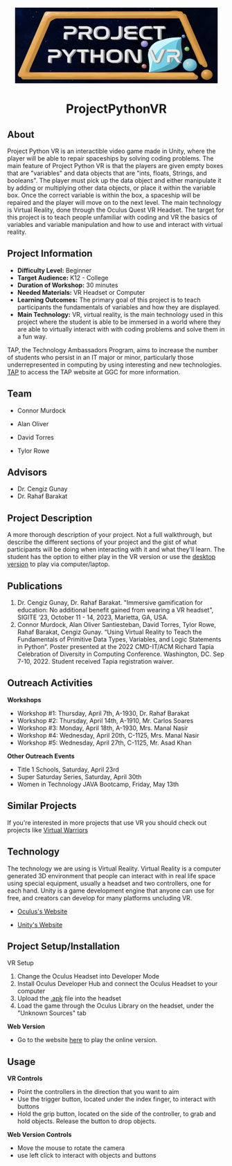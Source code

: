 <p align="center">
  <img alt="ProjectPythonVR Logo" src="Media/PPVRLogo.png" width="" height="175" />
  <h1 align="center">ProjectPythonVR</h1>
</p>

## About
  Project Python VR is an interactible video game made in Unity, where the player will be able to repair spaceships by solving coding problems. The main feature of Project Python VR is that the players are given empty boxes that are "variables" and data objects that are "ints, floats, Strings, and booleans". The player must pick up the data object and either manipulate it by adding or multiplying other data objects, or place it within the variable box. Once the correct variable is within the box, a spaceship will be repaired and the player will move on to the next level. The main technology is Virtual Reality, done through the Oculus Quest VR Headset. The target for this project is to teach people unfamiliar with coding and VR the basics of variables and variable manipulation and how to use and interact with virtual reality.
  
  
## Project Information

* <b>Difficulty Level:</b> Beginner
* <b>Target Audience:</b> K12 - College
* <b>Duration of Workshop:</b> 30 minutes
* <b>Needed Materials:</b> VR Headset or Computer
* <b>Learning Outcomes:</b> The primary goal of this project is to teach participants the fundamentals of variables and how they are displayed.
* <b>Main Technology:</b> VR, virtual reality, is the main technology used in this project where the student is able to be immersed in a world where they are able to virtually interact with with coding problems and solve them in a fun way.


TAP, the Technology Ambassadors Program, aims to increase the number of students who persist in an IT major or minor, particularly those underrepresented in computing by using interesting and new technologies. [TAP]([https://www.ggc.edu/academics/schools/school-of-science-and-technology/research-internships-service-learning/technology-ambassador-program/](https://www.ggc.edu/academics/school-of-science-and-technology/research-internships-service-learning/technology-ambassador-program)) to access the TAP website at GGC for more information.
  

 



## Team
- Connor Murdock

- Alan Oliver

- David Torres

- Tylor Rowe

## Advisors
* Dr. Cengiz Gunay
* Dr. Rahaf Barakat

## Project Description
A more thorough description of your project. Not a full walkthrough, but describe the different sections of your project and the gist of what participants will be doing when interacting with it and what they'll learn. The student has the option to either play in the VR version or use the [desktop version](https://simmer.io/@ConnorMurdock/project-python-3d) to play via computer/laptop.

## Publications
1. Dr. Cengiz Gunay, Dr. Rahaf Barakat. "Immersive gamification for education: No additional benefit gained from wearing a VR headset", SIGITE ‘23, October 11 - 14,  2023, Marietta, GA, USA.
2. Connor Murdock, Alan Oliver Santiesteban, David Torres, Tylor Rowe, Rahaf Barakat, Cengiz Gunay. “Using Virtual Reality to Teach the Fundamentals of Primitive Data Types, Variables, and Logic Statements in Python”. Poster presented at the 2022 CMD-IT/ACM Richard Tapia Celebration of Diversity in Computing Conference. Washington, DC. Sep 7-10, 2022. Student received Tapia registration waiver.

## Outreach Activities
**Workshops**
  - Workshop #1: Thursday, April 7th, A-1930, Dr. Rahaf Barakat
  - Workshop #2: Thursday, April 14th, A-1910, Mr. Carlos Soares
  - Workshop #3: Monday, April 18th, A-1930, Mrs. Manal Nasir
  - Workshop #4: Wednesday, April 20th, C-1125, Mrs. Manal Nasir
  - Workshop #5: Wednesday, April 27th, C-1125, Mr. Asad Khan
  
**Other Outreach Events**
  - Title 1 Schools, Saturday, April 23rd
  - Super Saturday Series, Saturday, April 30th
  - Women in Technology JAVA Bootcamp, Friday, May 13th

## Similar Projects
If you're interested in more projects that use VR you should check out projects like [Virtual Warriors](https://github.com/TAP-GGC/VirtualWarriors)

## Technology
  The technology we are using is Virtual Reality. Virtual Reality is a computer generated 3D environment that people can interact with in real life space using special equipment, usually a headset and two controllers, one for each hand. Unity is a game development engine that anyone can use for free, and creators can develop for many platforms uncluding VR.

- [Oculus's Website](https://www.meta.com/quest/)

- [Unity's Website](https://unity.com/)


## Project Setup/Installation
VR Setup
  1. Change the Oculus Headset into Developer Mode
  2. Install Oculus Developer Hub and connect the Oculus Headset to your computer
  3. Upload the [.apk](https://github.com/TAP-GGC/ProjectPythonVR/blame/main/Resources/ProjectPythonVRFinal.apk) file into the headset
  4. Load the game through the Oculus Library on the headset, under the "Unknown Sources" tab

**Web Version**

  - Go to the website [here](https://simmer.io/@ConnorMurdock/project-python-3d) to play the online version.

## Usage
**VR Controls**

  - Point the controllers in the direction that you want to aim
  - Use the trigger button, located under the index finger, to interact with buttons
  - Hold the grip button, located on the side of the controller, to grab and hold objects. Release the button to drop objects.
  
**Web Version Controls**

  - Move the mouse to rotate the camera
  - use left click to interact with objects and buttons

